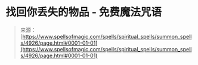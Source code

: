 <!--yml

category: 未分类

date: 2024-06-12 18:38:51

-->

# 找回你丢失的物品 - 免费魔法咒语

> 来源：[https://www.spellsofmagic.com/spells/spiritual_spells/summon_spells/4926/page.html#0001-01-01](https://www.spellsofmagic.com/spells/spiritual_spells/summon_spells/4926/page.html#0001-01-01)
